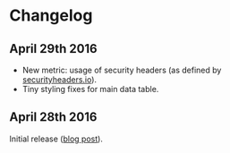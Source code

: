# Changelog

## April 29th 2016

* New metric: usage of security headers (as defined by [securityheaders.io](https://securityheaders.io/)).
* Tiny styling fixes for main data table.

## April 28th 2016

Initial release ([blog post](https://francescoschwarz.de/en/blog/the-front-end-side-of-news/)).
